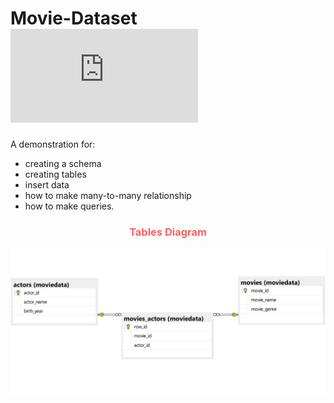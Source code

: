 # Movie-Dataset ![Popcorn](https://www.cleanpng.com/png-popcorn-popcorn-bucket-overflowing-with-red-and-wh-8139256/preview.html)

A demonstration for:
* creating a schema 
* creating tables
* insert data
* how to make many-to-many relationship
* how to make queries.

<div style="text-align: center; color: #F66262;">
  <h3>Tables Diagram</h3>
</div>

<p style="text-align: center;">
  <!--![tables diagram](moviedata_diagram1.jpg)-->
  <img src="moviedata_diagram1.jpg" alt="Tables diagram">
</p>
